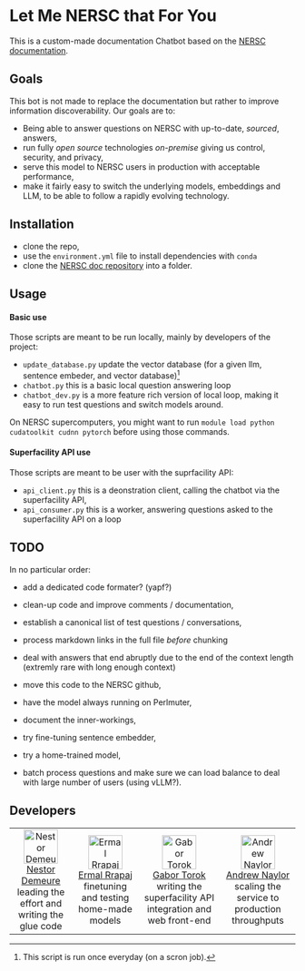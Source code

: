 # Let Me NERSC that For You

This is a custom-made documentation Chatbot based on the [NERSC documentation](https://docs.nersc.gov/).

## Goals

This bot is not made to replace the documentation but rather to improve information discoverability.
Our goals are to:

* Being able to answer questions on NERSC with up-to-date, *sourced*, answers,
* run fully *open source* technologies *on-premise* giving us control, security, and privacy,
* serve this model to NERSC users in production with acceptable performance,
* make it fairly easy to switch the underlying models, embeddings and LLM, to be able to follow a rapidly evolving technology.

## Installation

* clone the repo,
* use the `environment.yml` file to install dependencies with `conda`
* clone the [NERSC doc repository](https://gitlab.com/NERSC/nersc.gitlab.io/-/tree/main/docs) into a folder.

## Usage

#### Basic use

Those scripts are meant to be run locally, mainly by developers of the project:

* `update_database.py` update the vector database (for a given llm, sentence embeder, and vector database)[^when]
* `chatbot.py` this is a basic local question answering loop
* `chatbot_dev.py` is a more feature rich version of local loop, making it easy to run test questions and switch models around.

On NERSC supercomputers, you might want to run `module load python cudatoolkit cudnn pytorch` before using those commands.

[^when]: This script is run once everyday (on a scron job).

#### Superfacility API use

Those scripts are meant to be user with the suprfacility API:

* `api_client.py` this is a deonstration client, calling the chatbot via the superfacility API,
* `api_consumer.py` this is a worker, answering questions asked to the superfacility API on a loop

## TODO

In no particular order:

* add a dedicated code formater? (yapf?)

* clean-up code and improve comments / documentation,
* establish a canonical list of test questions / conversations,
* process markdown links in the full file *before* chunking
* deal with answers that end abruptly due to the end of the context length (extremly rare with long enough context)

* move this code to the NERSC github,
* have the model always running on Perlmuter,
* document the inner-workings,

* try fine-tuning sentence embedder,
* try a home-trained model,

* batch process questions and make sure we can load balance to deal with large number of users (using vLLM?).

## Developers

<table width="100%">
  <tr>
    <td align="center">
      <a href="https://github.com/nestordemeure">
        <img src="https://github.com/nestordemeure.png" width="60" height="60" alt="Nestor Demeure" /><br>
        <a href="https://github.com/nestordemeure">Nestor Demeure</a><br>
        leading the effort and writing the glue code
      </a>
    </td>
    <td align="center">
      <a href="https://github.com/ermalrrapaj">
        <img src="https://github.com/ermalrrapaj.png" width="60" height="60" alt="Ermal Rrapaj" /><br>
        <a href="https://github.com/ermalrrapaj">Ermal Rrapaj</a><br>
        finetuning and testing home-made models
      </a>
    </td>
    <td align="center">
      <a href="https://github.com/gabor-lbl">
        <img src="https://github.com/gabor-lbl.png" width="60" height="60" alt="Gabor Torok" /><br>
        <a href="https://github.com/gabor-lbl">Gabor Torok</a><br>
        writing the superfacility API integration and web front-end
      </a>
    </td>
    <td align="center">
      <a href="https://github.com/asnaylor">
        <img src="https://github.com/asnaylor.png" width="60" height="60" alt="Andrew Naylor" /><br>
        <a href="https://github.com/asnaylor">Andrew Naylor</a><br>
        scaling the service to production throughputs
      </a>
    </td>
  </tr>
</table>
